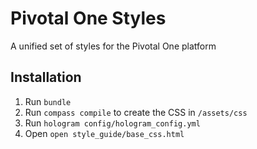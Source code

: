 # Pivotal One Styles

A unified set of styles for the Pivotal One platform

## Installation

1. Run `bundle`
1. Run `compass compile` to create the CSS in `/assets/css`
1. Run `hologram config/hologram_config.yml`
1. Open `open style_guide/base_css.html`

